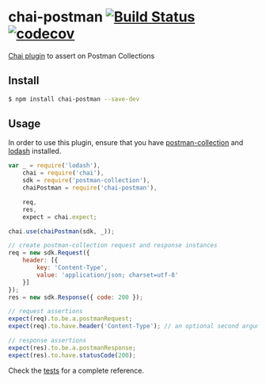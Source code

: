 # chai-postman [![Build Status](https://travis-ci.com/postmanlabs/chai-postman.svg?branch=develop)](https://travis-ci.com/postmanlabs/chai-postman) [![codecov](https://codecov.io/gh/postmanlabs/chai-postman/branch/develop/graph/badge.svg)](https://codecov.io/gh/postmanlabs/chai-postman)

[Chai plugin](http://chaijs.com/api/plugins/) to assert on Postman Collections

## Install
```bash
$ npm install chai-postman --save-dev
```

## Usage
In order to use this plugin, ensure that you have [postman-collection](https://www.npmjs.com/package/postman-collection)
and [lodash](https://www.npmjs.com/package/lodash) installed.

```javascript
var _ = require('lodash'),
    chai = require('chai'),
    sdk = require('postman-collection'),
    chaiPostman = require('chai-postman'),

    req,
    res,
    expect = chai.expect;

chai.use(chaiPostman(sdk, _));

// create postman-collection request and response instances
req = new sdk.Request({
    header: [{
        key: 'Content-Type',
        value: 'application/json; charset=utf-8'
    }]
});
res = new sdk.Response({ code: 200 });

// request assertions
expect(req).to.be.a.postmanRequest;
expect(req).to.have.header('Content-Type'); // an optional second argument can also be provided to assert value

// response assertions
expect(res).to.be.a.postmanResponse;
expect(res).to.have.statusCode(200);
```

Check the [tests](https://github.com/postmanlabs/chai-postman/tree/develop/test/unit) for a complete reference.
